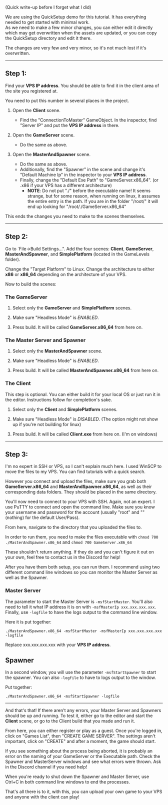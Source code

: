 (Quick write-up before I forget what I did)

We are using the QuickSetup demo for this tutorial. It has everything needed to get started with minimal work.  
As we need to make a few minor changes, you can either edit it directly which may get overwritten when the assets are updated, or you can copy the QuickSetup directory and edit it there.

The changes are very few and very minor, so it's not much lost if it's overwritten.

---

## Step 1:

Find your **VPS IP address**. You should be able to find it in the client area of the site you registered at.

You need to put this number in several places in the project. 
1. Open the **Client** scene.  
    * Find the "ConnectionToMaster" GameObject. In the inspector, find "Server IP" and put the **VPS IP address** in there.


2. Open the **GameServer** scene.  
    * Do the same as above.


3. Open the **MasterAndSpawner** scene.  
    * Do the same as above.  
    * Additionally, find the "Spawner" in the scene and change it's "Default Machine Ip" in the inspector to your **VPS IP address**.  
    * Finally, change the "Default Exe Path" to "GameServer.x86_64". (or .x86 if your VPS has a different architecture)
        * **NOTE**: Do not put "./" before the executable name! It seems strange, but for some reason, when running on linux, it assumes the entire entry is the path. If you are in the folder "/root/" it will end up looking for "/root/./GameServer.x86_64"

This ends the changes you need to make to the scenes themselves.

---

## Step 2:

Go to `File->Build Settings...". Add the four scenes: **Client**, **GameServer**, **MasterAndSpawner**, and **SimplePlatform** (located in the GameLevels folder).

Change the "Target Platform" to Linux. Change the architecture to either **x86** or **x86_64** depending on the architecture of your VPS.

Now to build the scenes:

### The GameServer

1. Select only the **GameServer** and **SimplePlatform** scenes.

2. Make sure "Headless Mode" is _ENABLED_.

3. Press build. It will be called **GameServer.x86_64** from here on.

### The Master Server and Spawner

1. Select only the **MasterAndSpawner** scene.

2. Make sure "Headless Mode" is _ENABLED_.

3. Press build. It will be called **MasterAndSpawner.x86_64** from here on.

### The Client

This step is optional. You can either build it for your local OS or just run it in the editor. Instructions follow for completion's sake.

1. Select only the **Client** and **SimplePlatform** scenes.

2. Make sure "Headless Mode" is _DISABLED_. (The option might not show up if you're not building for linux)

3. Press build. It will be called **Client.exe** from here on. (I'm on windows)

---

## Step 3:

I'm no expert in SSH or VPS, so I can't explain much here. I used WinSCP to move the files to my VPS. You can find tutorials with a quick search.

However you connect and upload the files, make sure you grab both **GameServer.x86_64** and **MasterAndSpawner.x86_64**, as well as their corresponding data folders. They should be placed in the same directory.

You'll now need to connect to your VPS with SSH. Again, not an expert. I use PuTTY to connect and open the command line. Make sure you know your username and password for the account (usually "root" and "" (nothing) for the default User/Pass).

From here, navigate to the directory that you uploaded the files to.

In order to run them, you need to make the files executable with `chmod 700 ./MasterAndSpawner.x86_64` and `chmod 700 GameServer.x86_64`

These shouldn't return anything. If they do and you can't figure it out on your own, feel free to contact us in the Discord for help!

After you have them both setup, you can run them. I recommend using two different command line windows so you can monitor the Master Server as well as the Spawner.

### Master Server

The parameter to start the Master Server is `-msfStartMaster`. You'll also need to tell it what IP address it is on with `-msfMasterIp xxx.xxx.xxx.xxx`. Finally, use `-logfile` to have the logs output to the command line window.

Here it is put together:

`./MasterAndSpawner.x86_64 -msfStartMaster -msfMasterIp xxx.xxx.xxx.xxx -logfile`

Replace xxx.xxx.xxx.xxx with your **VPS IP address**.

## Spawner

In a second window, you will use the parameter `-msfStartSpawner` to start the spawner. You can also `-logfile` to have to logs output to the window.

Put together:

`./MasterAndSpawner.x86_64 -msfStartSpawner -logfile`

---

And that's that! If there aren't any errors, your Master Server and Spawners should be up and running. To test it, either go to the editor and start the **Client** scene, or go to the Client build that you made and run it.

From here, you can either register or play as a guest. Once you're logged in, click on "Games List", then "CREATE GAME SERVER". The settings aren't important, click on "CREATE" and after a moment, the game should start.

If you see something about the process being aborted, it is probably an error on the naming of your GameServer or the Executable path. Check the Spawner and MasterServer windows and see what errors were thrown. Ask in the Discord channel if you need help!

When you're ready to shut down the Spawner and Master Server, use Ctrl+C in both command line windows to end the processes.

That's all there is to it, with this, you can upload your own game to your VPS and anyone with the client can play!